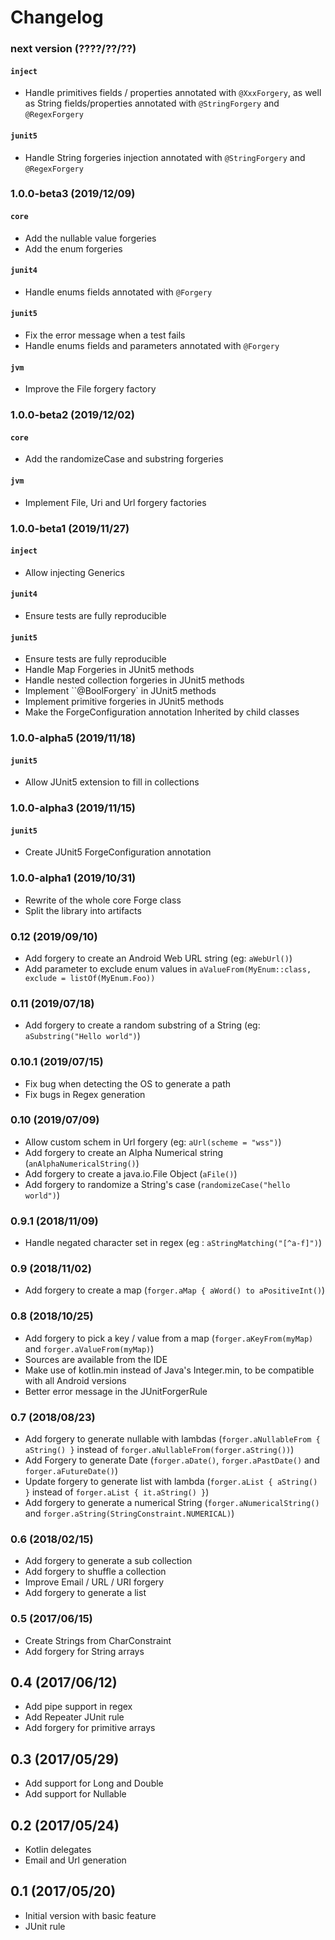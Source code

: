 # Changelog

### next version (????/??/??)

#### `inject`

 - Handle primitives fields / properties annotated with `@XxxForgery`, as well 
    as String fields/properties annotated with `@StringForgery` and `@RegexForgery`

#### `junit5`

 - Handle String forgeries injection annotated with `@StringForgery` and `@RegexForgery`

### 1.0.0-beta3 (2019/12/09)

#### `core`

 - Add the nullable value forgeries
 - Add the enum forgeries

#### `junit4`

 - Handle enums fields annotated with `@Forgery`

#### `junit5`

 - Fix the error message when a test fails
 - Handle enums fields and parameters annotated with `@Forgery`
 
#### `jvm`

 - Improve the File forgery factory

### 1.0.0-beta2 (2019/12/02)

#### `core`

 - Add the randomizeCase and substring forgeries

#### `jvm`

 - Implement File, Uri and Url forgery factories
 
### 1.0.0-beta1 (2019/11/27)
 
#### `inject`

 - Allow injecting Generics
 
#### `junit4`

 - Ensure tests are fully reproducible

#### `junit5`

 - Ensure tests are fully reproducible 
 - Handle Map Forgeries in JUnit5 methods
 - Handle nested collection forgeries in JUnit5 methods
 - Implement ``@BoolForgery` in JUnit5 methods
 - Implement primitive forgeries in JUnit5 methods
 - Make the ForgeConfiguration annotation Inherited by child classes
 
### 1.0.0-alpha5 (2019/11/18)

#### `junit5`

 - Allow JUnit5 extension to fill in collections
 
### 1.0.0-alpha3 (2019/11/15)

#### `junit5`

 - Create JUnit5 ForgeConfiguration annotation

### 1.0.0-alpha1 (2019/10/31)

 - Rewrite of the whole core Forge class
 - Split the library into artifacts 

### 0.12 (2019/09/10)

 - Add forgery to create an Android Web URL string (eg: `aWebUrl()`)
 - Add parameter to exclude enum values in `aValueFrom(MyEnum::class, exclude = listOf(MyEnum.Foo))` 

### 0.11 (2019/07/18)

 - Add forgery to create a random substring of a String (eg: `aSubstring("Hello world")`)

### 0.10.1 (2019/07/15)

 - Fix bug when detecting the OS to generate a path
 - Fix bugs in Regex generation

### 0.10 (2019/07/09)

 - Allow custom schem in Url forgery (eg: `aUrl(scheme = "wss")`)
 - Add forgery to create an Alpha Numerical string (`anAlphaNumericalString()`)
 - Add forgery to create a java.io.File Object (`aFile()`)
 - Add forgery to randomize a String's case (`randomizeCase("hello world")`)

 
### 0.9.1 (2018/11/09)

 - Handle negated character set in regex (eg : `aStringMatching("[^a-f]")`)

### 0.9 (2018/11/02)

 - Add forgery to create a map (`forger.aMap { aWord() to aPositiveInt()`)

### 0.8 (2018/10/25)

 - Add forgery to pick a key / value from a map (`forger.aKeyFrom(myMap)` and `forger.aValueFrom(myMap)`)
 - Sources are available from the IDE
 - Make use of kotlin.min instead of Java's Integer.min, to be compatible with all Android versions
 - Better error message in the JUnitForgerRule

### 0.7 (2018/08/23)

 - Add forgery to generate nullable with lambdas (`forger.aNullableFrom { aString() }` instead of `forger.aNullableFrom(forger.aString())`)
 - Add Forgery to generate Date (`forger.aDate()`, `forger.aPastDate()` and `forger.aFutureDate()`)
 - Update forgery to generate list with lambda (`forger.aList { aString() }` instead of `forger.aList { it.aString() }`)
 - Add forgery to generate a numerical String (`forger.aNumericalString()` and `forger.aString(StringConstraint.NUMERICAL)`) 

### 0.6 (2018/02/15)

 - Add forgery to generate a sub collection
 - Add forgery to shuffle a collection
 - Improve Email / URL / URI forgery
 - Add forgery to generate a list

### 0.5 (2017/06/15)

 - Create Strings from CharConstraint
 - Add forgery for String arrays

## 0.4 (2017/06/12)

 - Add pipe support in regex
 - Add Repeater JUnit rule
 - Add forgery for primitive arrays

## 0.3 (2017/05/29)

 - Add support for Long and Double
 - Add support for Nullable

## 0.2 (2017/05/24)

 - Kotlin delegates
 - Email and Url generation


## 0.1 (2017/05/20)

 - Initial version with basic feature
 - JUnit rule 